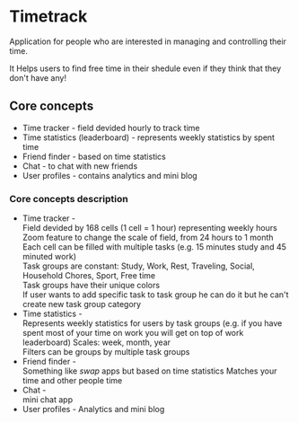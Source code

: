 # Timetrack
Application for people who are interested in managing and controlling their time.

It Helps users to find free time in their shedule even if they think that they don't have any!

## Core concepts
* Time tracker - field devided hourly to track time
* Time statistics (leaderboard) - represents weekly statistics by spent time
* Friend finder - based on time statistics
* Chat - to chat with new friends
* User profiles - contains analytics and mini blog

### Core concepts description
* Time tracker -  
  Field devided by 168 cells (1 cell = 1 hour) representing weekly hours  
  Zoom feature to change the scale of field, from 24 hours to 1 month  
  Each cell can be filled with multiple tasks (e.g. 15 minutes study and 45 minuted work)  
  Task groups are constant: Study, Work, Rest, Traveling, Social, Household Chores, Sport, Free time  
  Task groups have their unique colors  
  If user wants to add specific task to task group he can do it but he can't create new task group category  
* Time statistics -  
  Represents weekly statistics for users by task groups (e.g. if you have spent most of your time on work you will get on top of work leaderboard)
  Scales: week, month, year  
  Filters can be groups by multiple task groups
* Friend finder -  
  Something like *swap* apps but based on time statistics
  Matches your time and other people time
* Chat -  
  mini chat app
* User profiles -
  Analytics and mini blog
